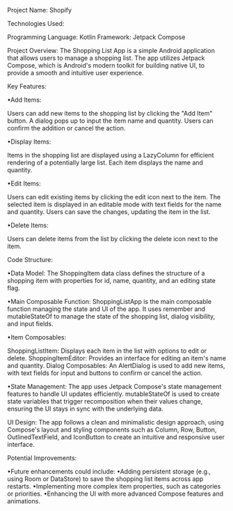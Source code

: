 Project Name: Shopify

Technologies Used:

Programming Language: Kotlin
Framework: Jetpack Compose

Project Overview:
The Shopping List App is a simple Android application that allows users to manage a shopping list. The app utilizes Jetpack Compose, which is Android's modern toolkit for building native UI, to provide a smooth and intuitive user experience.

Key Features:

•Add Items:

Users can add new items to the shopping list by clicking the "Add Item" button.
A dialog pops up to input the item name and quantity.
Users can confirm the addition or cancel the action.

•Display Items:

Items in the shopping list are displayed using a LazyColumn for efficient rendering of a potentially large list.
Each item displays the name and quantity.

•Edit Items:

Users can edit existing items by clicking the edit icon next to the item.
The selected item is displayed in an editable mode with text fields for the name and quantity.
Users can save the changes, updating the item in the list.

•Delete Items:

Users can delete items from the list by clicking the delete icon next to the item.

Code Structure:

•Data Model: The ShoppingItem data class defines the structure of a shopping item with properties for id, name, quantity, and an editing state flag.

•Main Composable Function: ShoppingListApp is the main composable function managing the state and UI of the app. It uses remember and mutableStateOf to manage the state of the shopping list, dialog visibility, and input fields.

•Item Composables:

  ShoppingListItem: Displays each item in the list with options to edit or delete.
  ShoppingItemEditor: Provides an interface for editing an item's name and quantity.
  Dialog Composables: An AlertDialog is used to add new items, with text fields for input and buttons to confirm or cancel the action.

•State Management:
The app uses Jetpack Compose's state management features to handle UI updates efficiently. mutableStateOf is used to create state variables that trigger recomposition when their values change, ensuring the UI stays in sync with the underlying data.

UI Design:
The app follows a clean and minimalistic design approach, using Compose's layout and styling components such as Column, Row, Button, OutlinedTextField, and IconButton to create an intuitive and responsive user interface.

Potential Improvements:

•Future enhancements could include:
•Adding persistent storage (e.g., using Room or DataStore) to save the shopping list items across app restarts.
•Implementing more complex item properties, such as categories or priorities.
•Enhancing the UI with more advanced Compose features and animations.
